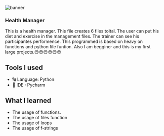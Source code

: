 ![banner](https://user-images.githubusercontent.com/100079585/156913045-3b036f9e-93f4-4cd7-b57d-1d527a3f0f20.jpg)

### Health Manager
This is a health manager. This file creates 6 files toltal. The user can put his diet and exercise in the management files. The trainer can see his participantes performence. This programmed is based on heavy on functions and python file funtion. Also I am begginer and this is my first large projects.😊😊😊😊😊😊

## Tools I used 
- 🔠 Language: Python
- 🔳 IDE     : Pycharm 
## What I learned 
- The usage of functions.
- The usage of files function
- The usage of loops 
- The usage of f-strings
